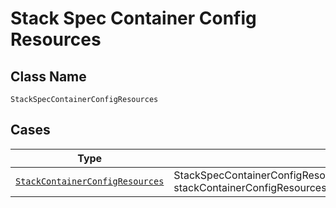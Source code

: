 
# Stack Spec Container Config Resources

## Class Name

`StackSpecContainerConfigResources`

## Cases

| Type | Factory Method |
|  --- | --- |
| [`StackContainerConfigResources`](../../../doc/models/stack-container-config-resources.md) | StackSpecContainerConfigResources.FromStackContainerConfigResources(StackContainerConfigResources stackContainerConfigResources) |

